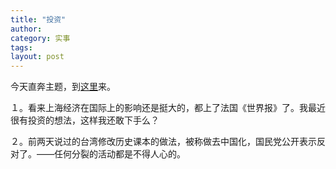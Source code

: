 ```yaml
---
title: "投资"
author:
category: 实事
tags: 
layout: post
---
```

今天直奔主题，到<a href="http://www.francaisblog.com.cn/node/514">这里</a>来。

１。看来上海经济在国际上的影响还是挺大的，都上了法国《世界报》了。我最近很有投资的想法，这样我还敢下手么？

２。前两天说过的台湾修改历史课本的做法，被称做去中国化，国民党公开表示反对了。——任何分裂的活动都是不得人心的。

